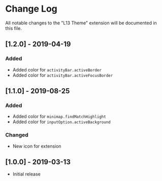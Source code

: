 # Change Log
All notable changes to the "L13 Theme" extension will be documented in this file.

## [1.2.0] - 2019-04-19

### Added
- Added color for `activityBar.activeBorder`
- Added color for `activityBar.activeFocusBorder`

## [1.1.0] - 2019-08-25

### Added
- Added color for `minimap.findMatchHighlight`
- Added color for `inputOption.activeBackground`

### Changed
- New icon for extension

## [1.0.0] - 2019-03-13
- Initial release